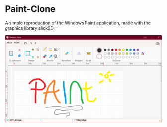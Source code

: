 # Paint-Clone
A simple reproduction of the Windows Paint application, made with the graphics library slick2D

![screenshot](screenshot.png)
